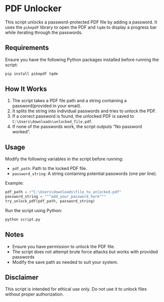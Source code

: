 # PDF Unlocker

This script unlocks a password-protected PDF file by adding a password. It uses the `pikepdf` library to open the PDF and `tqdm` to display a progress bar while iterating through the passwords.

## Requirements

Ensure you have the following Python packages installed before running the script:

```sh
pip install pikepdf tqdm
```

## How It Works

1. The script takes a PDF file path and a string containing a password(provided in your email).
2. It splits the string into individual passwords and tries to unlock the PDF.
3. If a correct password is found, the unlocked PDF is saved to `C:\Users\downloads\unlocked_file.pdf`.
4. If none of the passwords work, the script outputs "No password worked".

## Usage

Modify the following variables in the script before running:

- `pdf_path`: Path to the locked PDF file.
- `password_string`: A string containing potential passwords (one per line).

Example:

```python
pdf_path = r"C:\Users\downloads\file_to_unlocked.pdf"
password_string = """add_your_password_here"""
try_unlock_pdf(pdf_path, password_string)
```

Run the script using Python:

```sh
python script.py
```

## Notes

- Ensure you have permission to unlock the PDF file.
- The script does not attempt brute force attacks but works with provided passwords
- Modify the save path as needed to suit your system.

## Disclaimer

This script is intended for ethical use only. Do not use it to unlock files without proper authorization.
